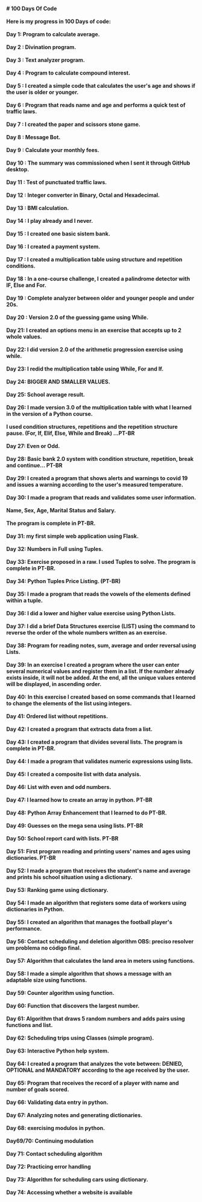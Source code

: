 <br><b># 100 Days Of Code</br>
<br>Here is my progress in 100 Days of code:</br>
<br>Day 1: Program to calculate average.</br>
<br>Day 2 : Divination program.</br>
<br>Day 3 : Text analyzer program.</br>
<br>Day 4 : Program to calculate compound interest.</br>
<br>Day 5 : I created a simple code that calculates the user's age and shows if the user is older or younger.</br>
<br>Day 6 : Program that reads name and age and performs a quick test of traffic laws.</br>
<br>Day 7 : I created the paper and scissors stone game.</br>
<br>Day 8 : Message Bot.</br>
<br>Day 9 : Calculate your monthly fees.</br>
<br>Day 10 : The summary was commissioned when I sent it through GitHub desktop.</br>
<br>Day 11 : Test of punctuated traffic laws.</br>
<br>Day 12 : Integer converter in Binary, Octal and Hexadecimal.</br>
<br> Day 13 : BMI calculation.</br>
<br> Day 14 : I play already and I never.</br>
<br> Day 15 : I created one basic sistem bank.</br>
<br> Day 16 : I created a payment system.</br>
<br> Day 17 : I created a multiplication table using structure and repetition conditions.</br>
<br> Day 18 : In a one-course challenge, I created a palindrome detector with IF, Else and For.</br>
<br> Day 19 : Complete analyzer between older and younger people and under 20s.</br>
<br> Day 20 : Version 2.0 of the guessing game using While.</br>
<br> Day 21: I created an options menu in an exercise that accepts up to 2 whole values.</br>
<br> Day 22: I did version 2.0 of the arithmetic progression exercise using while.</br>
<br> Day 23: I redid the multiplication table using While, For and If.</br>
<br> Day 24: BIGGER AND SMALLER VALUES.</br>
<br> Day 25: School average result.</br>
<br> Day 26: I made version 3.0 of the multiplication table with what I learned in the version of a Python course.</br>
<br>I used condition structures, repetitions and the repetition structure pause. (For, If, Elif, Else, While and Break) ...PT-BR</br>
<br> Day 27: Even or Odd.</br>
<br> Day 28: Basic bank 2.0 system with condition structure, repetition, break and continue... PT-BR</br>
<br> Day 29: I created a program that shows alerts and warnings to covid 19 and issues a warning according to the user's measured temperature.</br>
<br> Day 30: I made a program that reads and validates some user information.</br>
<br>Name, Sex, Age, Marital Status and Salary.</br>
<br>The program is complete in PT-BR.</br>
<br> Day 31: my first simple web application using Flask.</br>
<br> Day 32: Numbers in Full using Tuples.</br>
<br> Day 33: Exercise proposed in a raw. I used Tuples to solve. The program is complete in PT-BR.</br>
<br> Day 34: Python Tuples Price Listing. (PT-BR)</br>
<br> Day 35: I made a program that reads the vowels of the elements defined within a tuple.</br>
<br> Day 36: I did a lower and higher value exercise using Python Lists.</br>
<br> Day 37: I did a brief Data Structures exercise (LIST) using the command to reverse the order of the whole numbers written as an exercise.</br>
<br> Day 38: Program for reading notes, sum, average and order reversal using Lists.</br>
<br> Day 39: In an exercise I created a program where the user can enter several numerical values and register them in a list. If the number already exists inside, it will not be added. At the end, all the unique values entered will be displayed, in ascending order.</br>
<br> Day 40: In this exercise I created based on some commands that I learned to change the elements of the list using integers.</br>
<br> Day 41: Ordered list without repetitions.</br>
<br> Day 42: I created a program that extracts data from a list.</br>
<br> Day 43: I created a program that divides several lists. The program is complete in PT-BR.</br>
<br> Day 44: I made a program that validates numeric expressions using lists.</br>
<br> Day 45: I created a composite list with data analysis.</br>
<br> Day 46: List with even and odd numbers.</br>
<br> Day 47: I learned how to create an array in python. PT-BR</br>
<br> Day 48: Python Array Enhancement that I learned to do PT-BR.</br>
<br> Day 49: Guesses on the mega sena using lists. PT-BR</br>
<br> Day 50: School report card with lists. PT-BR</br>
<br> Day 51: First program reading and printing users' names and ages using dictionaries. PT-BR</br>
<br> Day 52: I made a program that receives the student's name and average and prints his school situation using a dictionary.</br>
<br> Day 53: Ranking game using dictionary.</br>
<br> Day 54: I made an algorithm that registers some data of workers using dictionaries in Python.</br>
<br> Day 55: I created an algorithm that manages the football player's performance.</br>
<br> Day 56: Contact scheduling and deletion algorithm  OBS: preciso resolver um problema no código final.</br>
<br> Day 57: Algorithm that calculates the land area in meters using functions.</br>
<br> Day 58: I made a simple algorithm that shows a message with an adaptable size using functions.</br>
<br> Day 59: Counter algorithm using function.</br>
<br> Day 60: Function that discovers the largest number.</br>
<br> Day 61: Algorithm that draws 5 random numbers and adds pairs using functions and list.</br>
<br> Day 62: Scheduling trips using Classes (simple program).</br>
<br> Day 63: Interactive Python help system.</br>
<br> Day 64: I created a program that analyzes the vote between: DENIED, OPTIONAL and MANDATORY according to the age received by the user.</br>
<br> Day 65: Program that receives the record of a player with name and number of goals scored.</br>
<br> Day 66: Validating data entry in python.</br>
<br> Day 67: Analyzing notes and generating dictionaries.</br>
<br> Day 68: exercising modulos in python.</br>
<br> Day69/70: Continuing modulation</br>
<br> Day 71: Contact scheduling algorithm</br>
<br> Day 72: Practicing error handling</br>
<br> Day 73: Algorithm for scheduling cars using dictionary.</br>
<br> Day 74: Accessing whether a website is available</b>
